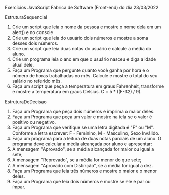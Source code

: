 Exercícios JavaScript Fábrica de Software (Front-end) do dia 23/03/2022 

EstruturaSequencial
1.	Crie um script que leia o nome da pessoa e mostre o nome dela em um alert() e no console 
2.	Crie um script que leia do usuário dois números e mostre a soma desses dois números.
3.	Crie um script que leia duas notas do usuário e calcule a média do aluno.
4.	Crie um programa leia o ano em que o usuário nasceu e diga a idade atual dele. 
5.	Faça um Programa que pergunte quanto você ganha por hora e o número de horas trabalhadas no mês. Calcule e mostre o total do seu salário no referido mês.
6.	Faça um script que peça a temperatura em graus Fahrenheit, transforme e mostre a temperatura em graus Celsius.    C = 5 * ((F-32) / 9).

EstruturaDeDecisao
1.	Faça um Programa que peça dois números e imprima o maior deles.
2.	Faça um Programa que peça um valor e mostre na tela se o valor é positivo ou negativo.
3.	Faça um Programa que verifique se uma letra digitada é "F" ou "M". Conforme a letra escrever: F - Feminino, M - Masculino, Sexo Inválido.
4.	Faça um programa para a leitura de duas notas parciais de um aluno. O programa deve calcular a média alcançada por aluno e apresentar:
1.	A mensagem "Aprovado", se a média alcançada for maior ou igual a sete;
2.	A mensagem "Reprovado", se a média for menor do que sete;
3.	A mensagem "Aprovado com Distinção", se a média for igual a dez.
5.	Faça um Programa que leia três números e mostre o maior e o menor deles.
6.	Faça um Programa que leia dois números e mostre se ele é par ou ímpar.
